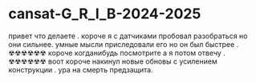 # cansat-G_R_I_B-2024-2025
привет что делаете .
короче я с датчиками пробовал разобраться но они сильнее.
умные мысли приследовали его но он был быстрее .
☢☢☢☢☢☢
короче когданибудь посмотрите а я потом отвечу .
☢☢☢☢☢☢
воот короче накинул новые обновы с усилением конструкции .
ура на смерть предзащита.